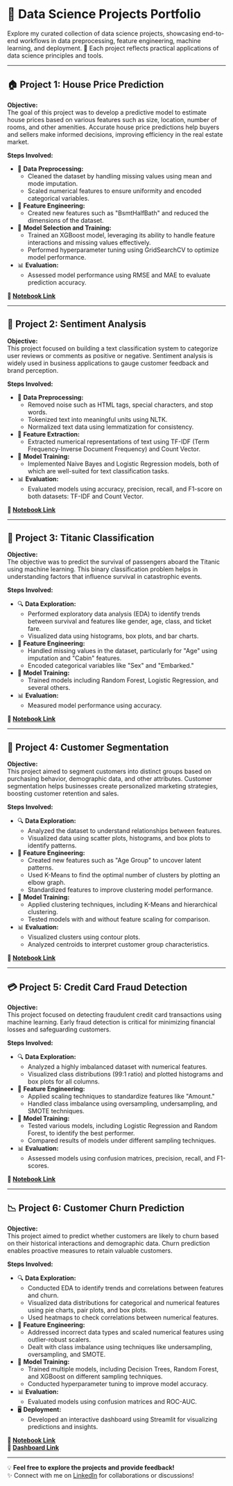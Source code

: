 # 🌟 Data Science Projects Portfolio

Explore my curated collection of data science projects, showcasing end-to-end workflows in data preprocessing, feature engineering, machine learning, and deployment. 🚀 Each project reflects practical applications of data science principles and tools.

---

## 🏠 **Project 1: House Price Prediction**
**Objective:**  
The goal of this project was to develop a predictive model to estimate house prices based on various features such as size, location, number of rooms, and other amenities. Accurate house price predictions help buyers and sellers make informed decisions, improving efficiency in the real estate market.

**Steps Involved:**  
- 🧹 **Data Preprocessing:**  
  * Cleaned the dataset by handling missing values using mean and mode imputation.  
  * Scaled numerical features to ensure uniformity and encoded categorical variables.  
- 🔧 **Feature Engineering:**  
  * Created new features such as "BsmtHalfBath" and reduced the dimensions of the dataset.  
- 🤖 **Model Selection and Training:**  
  * Trained an XGBoost model, leveraging its ability to handle feature interactions and missing values effectively.  
  * Performed hyperparameter tuning using GridSearchCV to optimize model performance.  
- 📊 **Evaluation:**  
  * Assessed model performance using RMSE and MAE to evaluate prediction accuracy.  

**🔗 [Notebook Link](https://github.com/syedasonianaz/Data_Science_Projects/blob/main/house_price_prediction/house_price_prediction.ipynb)**

---

## 💬 **Project 2: Sentiment Analysis**
**Objective:**  
This project focused on building a text classification system to categorize user reviews or comments as positive or negative. Sentiment analysis is widely used in business applications to gauge customer feedback and brand perception.

**Steps Involved:**  
- 🧹 **Data Preprocessing:**  
  * Removed noise such as HTML tags, special characters, and stop words.  
  * Tokenized text into meaningful units using NLTK.  
  * Normalized text data using lemmatization for consistency.  
- 📐 **Feature Extraction:**  
  * Extracted numerical representations of text using TF-IDF (Term Frequency-Inverse Document Frequency) and Count Vector.  
- 🤖 **Model Training:**  
  * Implemented Naive Bayes and Logistic Regression models, both of which are well-suited for text classification tasks.  
- 📊 **Evaluation:**  
  * Evaluated models using accuracy, precision, recall, and F1-score on both datasets: TF-IDF and Count Vector.  

**🔗 [Notebook Link](https://github.com/syedasonianaz/Data_Science_Projects/blob/main/sentiment_analysis/sentiment_analysis.ipynb)**

---

## 🚢 **Project 3: Titanic Classification**
**Objective:**  
The objective was to predict the survival of passengers aboard the Titanic using machine learning. This binary classification problem helps in understanding factors that influence survival in catastrophic events.

**Steps Involved:**  
- 🔍 **Data Exploration:**  
  * Performed exploratory data analysis (EDA) to identify trends between survival and features like gender, age, class, and ticket fare.  
  * Visualized data using histograms, box plots, and bar charts.  
- 🔧 **Feature Engineering:**  
  * Handled missing values in the dataset, particularly for "Age" using imputation and "Cabin" features.  
  * Encoded categorical variables like "Sex" and "Embarked."  
- 🤖 **Model Training:**  
  * Trained models including Random Forest, Logistic Regression, and several others.  
- 📊 **Evaluation:**  
  * Measured model performance using accuracy.

**🔗 [Notebook Link](https://github.com/syedasonianaz/Data_Science_Projects/blob/main/titanic_classification/titanic.ipynb)**

---

## 👥 **Project 4: Customer Segmentation**
**Objective:**  
This project aimed to segment customers into distinct groups based on purchasing behavior, demographic data, and other attributes. Customer segmentation helps businesses create personalized marketing strategies, boosting customer retention and sales.

**Steps Involved:**  
- 🔍 **Data Exploration:**  
  * Analyzed the dataset to understand relationships between features.  
  * Visualized data using scatter plots, histograms, and box plots to identify patterns.  
- 🔧 **Feature Engineering:**  
  * Created new features such as "Age Group" to uncover latent patterns.  
  * Used K-Means to find the optimal number of clusters by plotting an elbow graph.  
  * Standardized features to improve clustering model performance.  
- 🤖 **Model Training:**  
  * Applied clustering techniques, including K-Means and hierarchical clustering.  
  * Tested models with and without feature scaling for comparison.  
- 📊 **Evaluation:**  
  * Visualized clusters using contour plots.  
  * Analyzed centroids to interpret customer group characteristics.  

**🔗 [Notebook Link](https://github.com/syedasonianaz/Data_Science_Projects/blob/main/customers_segmentation/customers_segmentation_clustering.ipynb)**

---

## 💳 **Project 5: Credit Card Fraud Detection**
**Objective:**  
This project focused on detecting fraudulent credit card transactions using machine learning. Early fraud detection is critical for minimizing financial losses and safeguarding customers.

**Steps Involved:**  
- 🔍 **Data Exploration:**  
  * Analyzed a highly imbalanced dataset with numerical features.  
  * Visualized class distributions (99:1 ratio) and plotted histograms and box plots for all columns.  
- 🔧 **Feature Engineering:**  
  * Applied scaling techniques to standardize features like "Amount."  
  * Handled class imbalance using oversampling, undersampling, and SMOTE techniques.  
- 🤖 **Model Training:**  
  * Tested various models, including Logistic Regression and Random Forest, to identify the best performer.  
  * Compared results of models under different sampling techniques.  
- 📊 **Evaluation:**  
  * Assessed models using confusion matrices, precision, recall, and F1-scores.  

**🔗 [Notebook Link](https://github.com/syedasonianaz/Data_Science_Projects/blob/main/creditcardfraud/creditcard.ipynb)**

---

## 📉 **Project 6: Customer Churn Prediction**
**Objective:**  
This project aimed to predict whether customers are likely to churn based on their historical interactions and demographic data. Churn prediction enables proactive measures to retain valuable customers.

**Steps Involved:**  
- 🔍 **Data Exploration:**  
  * Conducted EDA to identify trends and correlations between features and churn.  
  * Visualized data distributions for categorical and numerical features using pie charts, pair plots, and box plots.  
  * Used heatmaps to check correlations between numerical features.  
- 🔧 **Feature Engineering:**  
  * Addressed incorrect data types and scaled numerical features using outlier-robust scalers.  
  * Dealt with class imbalance using techniques like undersampling, oversampling, and SMOTE.  
- 🤖 **Model Training:**  
  * Trained multiple models, including Decision Trees, Random Forest, and XGBoost on different sampling techniques.  
  * Conducted hyperparameter tuning to improve model accuracy.  
- 📊 **Evaluation:**  
  * Evaluated models using confusion matrices and ROC-AUC.  
- 🖥️ **Deployment:**  
  * Developed an interactive dashboard using Streamlit for visualizing predictions and insights.  

**🔗 [Notebook Link](https://github.com/syedasonianaz/Data_Science_Projects/blob/main/customer_churn/customer_churn.ipynb)**  
**🔗 [Dashboard Link](https://customerchurndashboard.streamlit.app/)**

---

💡 **Feel free to explore the projects and provide feedback!**  
✨ Connect with me on [LinkedIn](https://linkedin.com/in/syedasonianaz) for collaborations or discussions!
